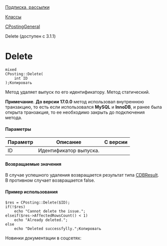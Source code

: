 [Подписка, рассылки](/api_help/subscribe/index.php)

[Классы](/api_help/subscribe/classes/index.php)

[CPostingGeneral](/api_help/subscribe/classes/cpostinggeneral/index.php)

Delete (доступен с 3.1.1)

Delete
======

```
mixed
CPosting::Delete(
	int ID
);Копировать
```

Метод удаляет выпуск по его идентификатору. Метод статический.

**Примечание**. **До версии 17.0.0** метод использовал внутреннюю транзакцию, то есть если использовался **MySQL** и **InnoDB**, и ранее была открыта транзакция, то ее необходимо закрыть до подключения метода.

#### Параметры

| Параметр | Описание | С версии |
| --- | --- | --- |
| ID | Идентификатор выпуска. |  |

#### Возвращаемые значения

В случае успешного удаления возвращается результат типа [CDBResult](/api_help/main/reference/cdbresult/index.php). В противном случает возвращается false.

#### Пример использования

```
$res = CPosting::Delete($ID);
if(!$res)
	echo "Cannot delete the issue.";
elseif($res->AffectedRowsCount() < 1)
	echo "Already deleted.";
else
	echo "Deleted successfylly.";Копировать
```

Новинки документации в соцсетях: